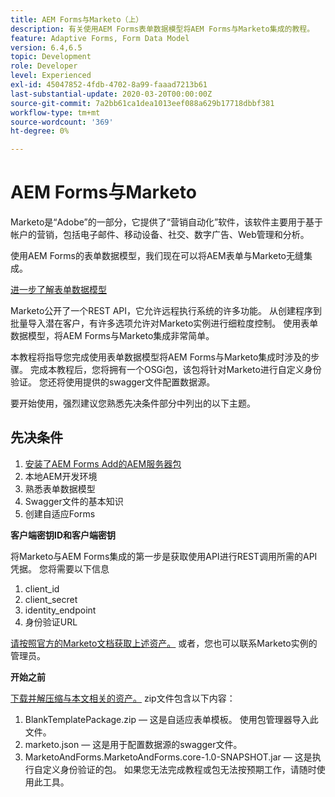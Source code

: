 ```yaml
---
title: AEM Forms与Marketo（上）
description: 有关使用AEM Forms表单数据模型将AEM Forms与Marketo集成的教程。
feature: Adaptive Forms, Form Data Model
version: 6.4,6.5
topic: Development
role: Developer
level: Experienced
exl-id: 45047852-4fdb-4702-8a99-faaad7213b61
last-substantial-update: 2020-03-20T00:00:00Z
source-git-commit: 7a2bb61ca1dea1013eef088a629b17718dbbf381
workflow-type: tm+mt
source-wordcount: '369'
ht-degree: 0%

---
```


# AEM Forms与Marketo

Marketo是“Adobe”的一部分，它提供了“营销自动化”软件，该软件主要用于基于帐户的营销，包括电子邮件、移动设备、社交、数字广告、Web管理和分析。

使用AEM Forms的表单数据模型，我们现在可以将AEM表单与Marketo无缝集成。

[进一步了解表单数据模型](https://helpx.adobe.com/experience-manager/6-5/forms/using/data-integration.html)

Marketo公开了一个REST API，它允许远程执行系统的许多功能。 从创建程序到批量导入潜在客户，有许多选项允许对Marketo实例进行细粒度控制。 使用表单数据模型，将AEM Forms与Marketo集成非常简单。

本教程将指导您完成使用表单数据模型将AEM Forms与Marketo集成时涉及的步骤。 完成本教程后，您将拥有一个OSGi包，该包将针对Marketo进行自定义身份验证。 您还将使用提供的swagger文件配置数据源。

要开始使用，强烈建议您熟悉先决条件部分中列出的以下主题。

## 先决条件

1. [安装了AEM Forms Add的AEM服务器包](/help/forms/adaptive-forms/installing-aem-form-on-windows-tutorial-use.md)
1. 本地AEM开发环境
1. 熟悉表单数据模型
1. Swagger文件的基本知识
1. 创建自适应Forms

**客户端密钥ID和客户端密钥**

将Marketo与AEM Forms集成的第一步是获取使用API进行REST调用所需的API凭据。 您将需要以下信息

1. client_id
1. client_secret
1. identity_endpoint
1. 身份验证URL

[请按照官方的Marketo文档获取上述资产。](https://developers.marketo.com/rest-api/) 或者，您也可以联系Marketo实例的管理员。

**开始之前**

[下载并解压缩与本文相关的资产。](assets/aemformsandmarketo.zip) zip文件包含以下内容：

1. BlankTemplatePackage.zip — 这是自适应表单模板。 使用包管理器导入此文件。
1. marketo.json — 这是用于配置数据源的swagger文件。
1. MarketoAndForms.MarketoAndForms.core-1.0-SNAPSHOT.jar — 这是执行自定义身份验证的包。 如果您无法完成教程或包无法按预期工作，请随时使用此工具。
